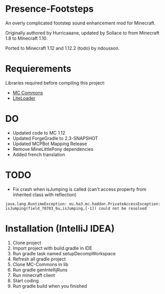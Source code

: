 # Presence-Footsteps

An overly complicated footstep sound enhancement mod for Minecraft.

Originally authored by Hurricaaane, updated by Sollace to from Minecraft 1.8 to Minecraft 1.10.

Ported to Minecraft 1.12 and 1.12.2 (todo) by ndousson.

# Requierements

Libraries required before compiling this project:

 - [MC Commons](https://github.com/Sollace/MC-Commons)
 - [LiteLoader](http://www.liteloader.com/)

# DO

- Updated code to MC 1.12
- Updated ForgeGradle to 2.3-SNAPSHOT
- Updated MCPBot Mapping Release
- Remove MineLittlePony dependencies
- Added french translation

# TODO

- Fix crash when isJumping is called (can't access property from inherited class with reflection)

```
java.lang.RuntimeException: eu.ha3.mc.haddon.PrivateAccessException: isJumping(field_70703_bu,isJumping,[-1]) could not be resolved
```

# Installation (IntelliJ IDEA)

1. Clone project
2. Import project with build.gradle in IDE
3. Run gradle task named setupDecompWorkspace
4. Refresh all gradle project
5. Clone MC-Commons in lib
6. Run gradle genIntellijRuns
7. Run minecraft client
8. Start coding
9. Run gradle build when you finished